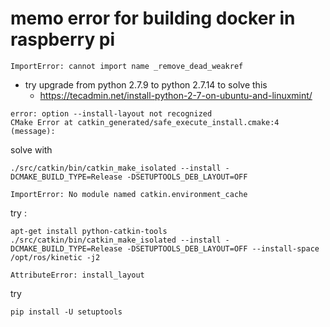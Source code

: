 # memo error for building docker in raspberry pi
```
ImportError: cannot import name _remove_dead_weakref
```
* try upgrade from python 2.7.9 to python 2.7.14 to solve this
	* https://tecadmin.net/install-python-2-7-on-ubuntu-and-linuxmint/

```
error: option --install-layout not recognized
CMake Error at catkin_generated/safe_execute_install.cmake:4 (message):
```
solve with
```
./src/catkin/bin/catkin_make_isolated --install -DCMAKE_BUILD_TYPE=Release -DSETUPTOOLS_DEB_LAYOUT=OFF
```

```
ImportError: No module named catkin.environment_cache
```
try :
```
apt-get install python-catkin-tools
./src/catkin/bin/catkin_make_isolated --install -DCMAKE_BUILD_TYPE=Release -DSETUPTOOLS_DEB_LAYOUT=OFF --install-space /opt/ros/kinetic -j2
```

```
AttributeError: install_layout
```
try 
```
pip install -U setuptools
```
